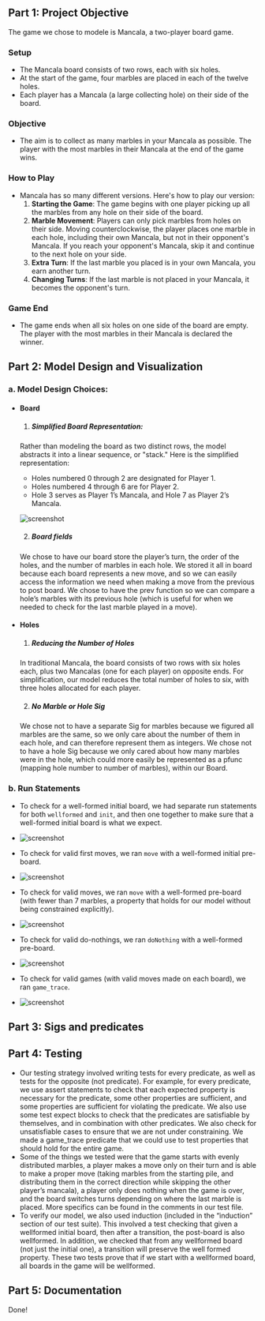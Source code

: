 ## Part 1: Project Objective
The game we chose to  modele is Mancala, a two-player board game.

### Setup
- The Mancala board consists of two rows, each with six holes.
- At the start of the game, four marbles are placed in each of the twelve holes.
- Each player has a Mancala (a large collecting hole) on their side of the board.

### Objective
- The aim is to collect as many marbles in your Mancala as possible. The player with the most marbles in their Mancala at the end of the game wins.

### How to Play
- Mancala has so many different versions. Here's how to play our version:
  1. **Starting the Game**: The game begins with one player picking up all the marbles from any hole on their side of the board.
  2. **Marble Movement**: Players can only pick marbles from holes on their side. Moving counterclockwise, the player places one marble in each hole, including their own Mancala, but not in their opponent's Mancala. If you reach your opponent's Mancala, skip it and continue to the next hole on your side.
  3. **Extra Turn**: If the last marble you placed is in your own Mancala, you earn another turn.
  4. **Changing Turns**: If the last marble is not placed in your Mancala, it becomes the opponent's turn.

### Game End
- The game ends when all six holes on one side of the board are empty. The player with the most marbles in their Mancala is declared the winner.
## Part 2: Model Design and Visualization
### a. **Model Design Choices:**
- #### Board
  1. ##### **Simplified Board Representation:**
    Rather than modeling the board as two distinct rows, the model abstracts it into a linear sequence, or "stack." Here is the simplified representation:
     - Holes numbered 0 through 2 are designated for Player 1.
     - Holes numbered 4 through 6 are for Player 2.
     - Hole 3 serves as Player 1’s Mancala, and Hole 7 as Player 2’s Mancala.

  ![screenshot](images/board.jpg)

  2. ##### Board fields
  We chose to have our board store the player’s turn, the order of the holes, and the number of marbles in each hole.
  We stored it all in board because each board represents a new move, and so we can easily access the information we need when making a move from the previous to post board.
  We chose to have the prev function so we can compare a hole’s marbles with its previous hole (which is useful for when we needed to check for the last marble played in a move).

- #### Holes
  1. ##### **Reducing the Number of Holes**
  In traditional Mancala, the board consists of two rows with six holes each, plus two Mancalas (one for each player) on opposite ends. 
  For simplification, our model reduces the total number of holes to six, with three holes allocated for each player. 

  2. ##### **No Marble or Hole Sig**
  We chose not to have a separate Sig for marbles because we figured all marbles are the same, so we only care about the number of them in each hole, and can therefore represent them as integers. 
  We chose not to have a hole Sig because we only cared about how many marbles were in the hole, which could more easily be represented as a pfunc (mapping hole number to number of marbles), within our Board.

### b. Run Statements

- To check for a well-formed initial board, we had separate run statements for both `wellformed` and `init`, and then one together to make sure that a well-formed initial board is what we expect.
  
- ![screenshot](images/run1.png)

- To check for valid first moves, we ran `move` with a well-formed initial pre-board.
  
- ![screenshot](images/run2.png)
- To check for valid moves, we ran `move` with a well-formed pre-board (with fewer than 7 marbles, a property that holds for our model without being constrained explicitly).
  
- ![screenshot](images/run3.png)
- To check for valid do-nothings, we ran `doNothing` with a well-formed pre-board.
 
- ![screenshot](images/run4.png)
- To check for valid games (with valid moves made on each board), we ran `game_trace`.
 
- ![screenshot](images/run5.png)
## Part 3: Sigs and predicates


## Part 4: Testing
- Our testing strategy involved writing tests for every predicate, as well as tests for the opposite (not predicate). For example, for every predicate, we use assert statements to check that each expected property is necessary for the predicate, some other properties are sufficient, and some properties are sufficient for violating the predicate. We also use some test expect blocks to check that the predicates are satisfiable by themselves, and in combination with other predicates. We also check for unsatisfiable cases to ensure that we are not under constraining. We made a game_trace predicate that we could use to test properties that should hold for the entire game.
- Some of the things we tested were that the game starts with evenly distributed marbles, a player makes a move only on their turn and is able to make a proper move (taking marbles from the starting pile, and distributing them in the correct direction while skipping the other player’s mancala), a player only does nothing when the game is over, and the board switches turns depending on where the last marble is placed. More specifics can be found in the comments in our test file.
- To verify our model, we also used induction (included in the “induction” section of our test suite). This involved a test checking that given a wellformed initial board, then after a transition, the post-board is also wellformed. In addition, we checked that from any wellformed board (not just the initial one), a transition will preserve the well formed property. These two tests prove that if we start with a wellformed board, all boards in the game will be wellformed.

## Part 5: Documentation
Done!